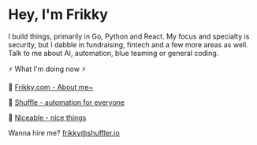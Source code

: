 # Hey, I'm Frikky 
I build things, primarily in Go, Python and React. My focus and specialty is security, but I dabble in fundraising, fintech and a few more areas as well. Talk to me about AI, automation, blue teaming or general coding.

:zap: What I'm doing now :zap:

:raising_hand: [Frikky.com - About me~](https://frikky.com)

:ocean: [Shuffle - automation for everyone](https://shuffler.io)

:ticket: [Niceable - nice things](https://niceable.co)

Wanna hire me? [frikky@shuffler.io](mailto:frikky@shuffler.io)
